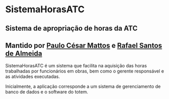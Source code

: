 # SistemaHorasATC
## Sistema de apropriação de horas da ATC
## Mantido por [Paulo César Mattos](https://github.com/paulocsm) e [Rafael Santos de Almeida](https://github.com/rafaelsa97)

SistemaHorasATC é um sistema que facilita na aquisição das horas trabalhadas por funcionários em obras, bem como o gerente responsável e as atividades executadas.

Inicialmente, a aplicação corresponde a um sistema de gerenciamento de banco de dados e o software do totem.
